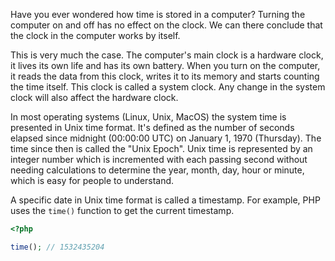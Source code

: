 
Have you ever wondered how time is stored in a computer? Turning the computer on and off has no effect on the clock. We can there conclude that the clock in the computer works by itself.

This is very much the case. The computer's main clock is a hardware clock, it lives its own life and has its own battery. When you turn on the computer, it reads the data from this clock, writes it to its memory and starts counting the time itself. This clock is called a system clock. Any change in the system clock will also affect the hardware clock.

In most operating systems (Linux, Unix, MacOS) the system time is presented in Unix time format. It's defined as the number of seconds elapsed since midnight (00:00:00 UTC) on January 1, 1970 (Thursday). The time since then is called the "Unix Epoch". Unix time is represented by an integer number which is incremented with each passing second without needing calculations to determine the year, month, day, hour or minute, which is easy for people to understand.

A specific date in Unix time format is called a timestamp. For example, PHP uses the `time()` function to get the current timestamp.

```php
<?php

time(); // 1532435204
```
